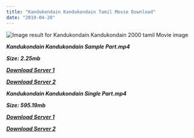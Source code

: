 ```yaml
---
title: "Kandukondain Kandukondain Tamil Movie Download"
date: "2019-04-20"
---
```


![Image result for Kandukondain Kandukondain  2000 tamil Movie image](https://lh5.googleusercontent.com/VplNIH-VrwkUH8kuACz2iFpRGntKUZRBZCfNBZ2AA2zpLkpOm4JII8_Pm1FkhqQkIeCn3ovRJhlie9zEW7oOeAJMOSry_plx1sx2Tb8uJOAO5Llw6XKA5C7fhCCHBtc4JA=s412)

**_Kandukondain Kandukondain Sample Part.mp4_**

**_Size: 2.25mb_**

**_[Download Server 1](http://b6.wetransfer.vip/files/{5d952673edb986a3e6232bd1dc09e7f07ef1103dd7939917627d2e7266b78107}20Actor{5d952673edb986a3e6232bd1dc09e7f07ef1103dd7939917627d2e7266b78107}20Hits{5d952673edb986a3e6232bd1dc09e7f07ef1103dd7939917627d2e7266b78107}20Collection/Ajith{5d952673edb986a3e6232bd1dc09e7f07ef1103dd7939917627d2e7266b78107}20{5d952673edb986a3e6232bd1dc09e7f07ef1103dd7939917627d2e7266b78107}20Movies{5d952673edb986a3e6232bd1dc09e7f07ef1103dd7939917627d2e7266b78107}20Collection/Kandukondain{5d952673edb986a3e6232bd1dc09e7f07ef1103dd7939917627d2e7266b78107}20Kandukondain{5d952673edb986a3e6232bd1dc09e7f07ef1103dd7939917627d2e7266b78107}20(2000)/Kandukondain{5d952673edb986a3e6232bd1dc09e7f07ef1103dd7939917627d2e7266b78107}20Kandukondain{5d952673edb986a3e6232bd1dc09e7f07ef1103dd7939917627d2e7266b78107}20Mp4{5d952673edb986a3e6232bd1dc09e7f07ef1103dd7939917627d2e7266b78107}20HD/Kandukondain{5d952673edb986a3e6232bd1dc09e7f07ef1103dd7939917627d2e7266b78107}20Kandukondain{5d952673edb986a3e6232bd1dc09e7f07ef1103dd7939917627d2e7266b78107}20(2000){5d952673edb986a3e6232bd1dc09e7f07ef1103dd7939917627d2e7266b78107}20Sample{5d952673edb986a3e6232bd1dc09e7f07ef1103dd7939917627d2e7266b78107}20(640x360).mp4)_**

**_[Download Server 2](http://b6.wetransfer.vip/files/{5d952673edb986a3e6232bd1dc09e7f07ef1103dd7939917627d2e7266b78107}20Actor{5d952673edb986a3e6232bd1dc09e7f07ef1103dd7939917627d2e7266b78107}20Hits{5d952673edb986a3e6232bd1dc09e7f07ef1103dd7939917627d2e7266b78107}20Collection/Ajith{5d952673edb986a3e6232bd1dc09e7f07ef1103dd7939917627d2e7266b78107}20{5d952673edb986a3e6232bd1dc09e7f07ef1103dd7939917627d2e7266b78107}20Movies{5d952673edb986a3e6232bd1dc09e7f07ef1103dd7939917627d2e7266b78107}20Collection/Kandukondain{5d952673edb986a3e6232bd1dc09e7f07ef1103dd7939917627d2e7266b78107}20Kandukondain{5d952673edb986a3e6232bd1dc09e7f07ef1103dd7939917627d2e7266b78107}20(2000)/Kandukondain{5d952673edb986a3e6232bd1dc09e7f07ef1103dd7939917627d2e7266b78107}20Kandukondain{5d952673edb986a3e6232bd1dc09e7f07ef1103dd7939917627d2e7266b78107}20Mp4{5d952673edb986a3e6232bd1dc09e7f07ef1103dd7939917627d2e7266b78107}20HD/Kandukondain{5d952673edb986a3e6232bd1dc09e7f07ef1103dd7939917627d2e7266b78107}20Kandukondain{5d952673edb986a3e6232bd1dc09e7f07ef1103dd7939917627d2e7266b78107}20(2000){5d952673edb986a3e6232bd1dc09e7f07ef1103dd7939917627d2e7266b78107}20Sample{5d952673edb986a3e6232bd1dc09e7f07ef1103dd7939917627d2e7266b78107}20(640x360).mp4)_**

**_Kandukondain Kandukondain Single Part.mp4_**

**_Size: 595.19mb_**

**_[Download Server 1](http://b6.wetransfer.vip/files/{5d952673edb986a3e6232bd1dc09e7f07ef1103dd7939917627d2e7266b78107}20Actor{5d952673edb986a3e6232bd1dc09e7f07ef1103dd7939917627d2e7266b78107}20Hits{5d952673edb986a3e6232bd1dc09e7f07ef1103dd7939917627d2e7266b78107}20Collection/Ajith{5d952673edb986a3e6232bd1dc09e7f07ef1103dd7939917627d2e7266b78107}20{5d952673edb986a3e6232bd1dc09e7f07ef1103dd7939917627d2e7266b78107}20Movies{5d952673edb986a3e6232bd1dc09e7f07ef1103dd7939917627d2e7266b78107}20Collection/Kandukondain{5d952673edb986a3e6232bd1dc09e7f07ef1103dd7939917627d2e7266b78107}20Kandukondain{5d952673edb986a3e6232bd1dc09e7f07ef1103dd7939917627d2e7266b78107}20(2000)/Kandukondain{5d952673edb986a3e6232bd1dc09e7f07ef1103dd7939917627d2e7266b78107}20Kandukondain{5d952673edb986a3e6232bd1dc09e7f07ef1103dd7939917627d2e7266b78107}20Mp4{5d952673edb986a3e6232bd1dc09e7f07ef1103dd7939917627d2e7266b78107}20HD/Kandukondain{5d952673edb986a3e6232bd1dc09e7f07ef1103dd7939917627d2e7266b78107}20Kandukondain{5d952673edb986a3e6232bd1dc09e7f07ef1103dd7939917627d2e7266b78107}20(2000){5d952673edb986a3e6232bd1dc09e7f07ef1103dd7939917627d2e7266b78107}20Single{5d952673edb986a3e6232bd1dc09e7f07ef1103dd7939917627d2e7266b78107}20Part{5d952673edb986a3e6232bd1dc09e7f07ef1103dd7939917627d2e7266b78107}20(640x360).mp4)_**

**_[Download Server 2](http://b6.wetransfer.vip/files/{5d952673edb986a3e6232bd1dc09e7f07ef1103dd7939917627d2e7266b78107}20Actor{5d952673edb986a3e6232bd1dc09e7f07ef1103dd7939917627d2e7266b78107}20Hits{5d952673edb986a3e6232bd1dc09e7f07ef1103dd7939917627d2e7266b78107}20Collection/Ajith{5d952673edb986a3e6232bd1dc09e7f07ef1103dd7939917627d2e7266b78107}20{5d952673edb986a3e6232bd1dc09e7f07ef1103dd7939917627d2e7266b78107}20Movies{5d952673edb986a3e6232bd1dc09e7f07ef1103dd7939917627d2e7266b78107}20Collection/Kandukondain{5d952673edb986a3e6232bd1dc09e7f07ef1103dd7939917627d2e7266b78107}20Kandukondain{5d952673edb986a3e6232bd1dc09e7f07ef1103dd7939917627d2e7266b78107}20(2000)/Kandukondain{5d952673edb986a3e6232bd1dc09e7f07ef1103dd7939917627d2e7266b78107}20Kandukondain{5d952673edb986a3e6232bd1dc09e7f07ef1103dd7939917627d2e7266b78107}20Mp4{5d952673edb986a3e6232bd1dc09e7f07ef1103dd7939917627d2e7266b78107}20HD/Kandukondain{5d952673edb986a3e6232bd1dc09e7f07ef1103dd7939917627d2e7266b78107}20Kandukondain{5d952673edb986a3e6232bd1dc09e7f07ef1103dd7939917627d2e7266b78107}20(2000){5d952673edb986a3e6232bd1dc09e7f07ef1103dd7939917627d2e7266b78107}20Single{5d952673edb986a3e6232bd1dc09e7f07ef1103dd7939917627d2e7266b78107}20Part{5d952673edb986a3e6232bd1dc09e7f07ef1103dd7939917627d2e7266b78107}20(640x360).mp4)_**
